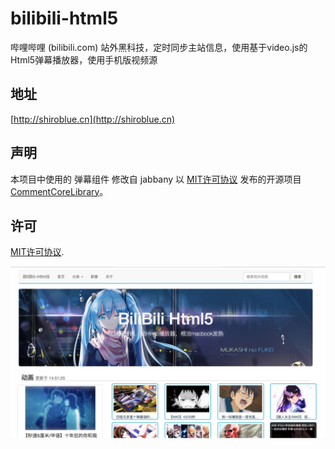 # bilibili-html5

哔哩哔哩 (bilibili.com) 站外黑科技，定时同步主站信息，使用基于video.js的Html5弹幕播放器，使用手机版视频源

## 地址

[http://shiroblue.cn](http://shiroblue.cn)

## 声明

本项目中使用的 弹幕组件 修改自 jabbany 以 [MIT许可协议](http://www.opensource.org/licenses/mit-license.php) 发布的开源项目 [CommentCoreLibrary](https://github.com/jabbany/CommentCoreLibrary)。

## 许可
[MIT许可协议](http://www.opensource.org/licenses/mit-license.php).


![screen](/screen.png)